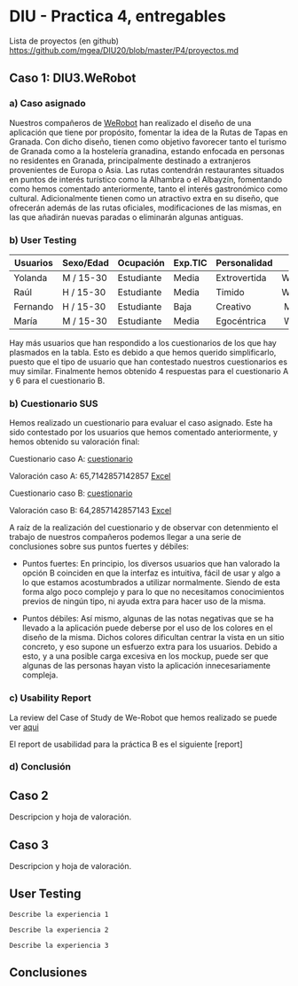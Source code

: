 # DIU - Practica 4, entregables

Lista de proyectos (en github) https://github.com/mgea/DIU20/blob/master/P4/proyectos.md


## Caso 1: DIU3.WeRobot
### a) Caso asignado

   Nuestros compañeros de [WeRobot](https://github.com/Pravila00/DIU21/) han realizado el diseño de una aplicación que tiene por propósito, fomentar la idea de la Rutas de Tapas en Granada. Con dicho diseño, tienen como objetivo favorecer tanto el turismo de Granada como a la hostelería granadina, estando enfocada en personas no residentes en Granada, principalmente destinado a extranjeros provenientes de Europa o Asia.
   Las rutas contendrán restaurantes situados en puntos de interés turístico como la Alhambra o el Albayzín, fomentando como hemos comentado anteriormente, tanto el interés gastronómico como cultural. Adicionalmente tienen como un atractivo extra en su diseño, que ofrecerán además de las rutas oficiales, modificaciones de las mismas, en las que añadirán nuevas paradas o eliminarán algunas antiguas.

### b) User Testing

| Usuarios | Sexo/Edad     | Ocupación   |  Exp.TIC    | Personalidad | Plataforma | TestA/B
| ------------- | -------- | ----------- | ----------- | -----------  | ---------- | ----
| Yolanda       | M / 15-30   | Estudiante  | Media       | Extrovertida | Web/Mac       | A
| Raúl          | H / 15-30   | Estudiante  | Media       | Timido       | Web/Windows        | A 
| Fernando      | H / 15-30   | Estudiante  | Baja        | Creativo     | Móvil/Android      | B 
| María         | M / 15-30   | Estudiante  | Media       | Egocéntrica  | Web/windows        | B 

Hay más usuarios que han respondido a los cuestionarios de los que hay plasmados en la tabla. Esto es debido a que hemos querido simplificarlo, puesto que el tipo de usuario que han contestado nuestros cuestionarios es muy similar. Finalmente hemos obtenido 4 respuestas para el cuestionario A y 6 para el cuestionario B.

### b) Cuestionario SUS

Hemos realizado un cuestionario para evaluar el caso asignado. Este ha sido contestado por los usuarios que hemos comentado anteriormente, y hemos obtenido su valoración final:

Cuestionario caso A: [cuestionario](https://docs.google.com/forms/d/1IZLwd2tNeFY0n7D8FpE8zv1vzsh7i-omB2nf7XRZe3M/edit#responses)

Valoración caso A: 65,7142857142857 [Excel](https://github.com/raulrguez09/DIU21/blob/master/P4/Caso%20A%20(respuestas)-1.xlsx)

Cuestionario caso B: [cuestionario](https://docs.google.com/forms/d/1lgUvT59JBG5VwTyruJnsc1PHA-6U85o6CUAaf-5DWSU/edit#responses)

Valoración caso B: 64,2857142857143 [Excel](https://github.com/raulrguez09/DIU21/blob/master/P4/Caso%20B%20(respuestas)-1.xlsx)

A raíz de la realización del cuestionario y de observar con detenmiento el trabajo de nuestros compañeros podemos llegar a una serie de conclusiones sobre sus puntos fuertes y débiles:

- Puntos fuertes: En principio, los diversos usuarios que han valorado la opción B coinciden en que la interfaz es intuitiva, fácil de usar y algo a lo que estamos acostumbrados a utilizar normalmente. Siendo de esta forma algo poco complejo y para lo que no necesitamos conocimientos previos de ningún tipo, ni ayuda extra para hacer uso de la misma. 

- Puntos débiles: Así mismo, algunas de las notas negativas que se ha llevado a la aplicación puede deberse por el uso de los colores en el diseño de la misma. Dichos colores dificultan centrar la vista en un sitio concreto, y eso supone un esfuerzo extra para los usuarios. Debido a esto, y a una posible carga excesiva en los mockup, puede ser que algunas de las personas hayan visto la aplicación innecesariamente compleja. 


### c) Usability Report

La review del Case of Study de We-Robot que hemos realizado se puede ver [aqui](https://github.com/raulrguez09/DIU21/blob/master/P4/UXCaseStudy-We-Robot.xls)

El report de usabilidad para la práctica B es el siguiente [report]

### d) Conclusión

## Caso 2

Descripcion y hoja de valoración.  


## Caso 3

Descripcion y hoja de valoración.   

## User Testing

	Describe la experiencia 1

	Describe la experiencia 2

	Describe la experiencia 3


## Conclusiones
